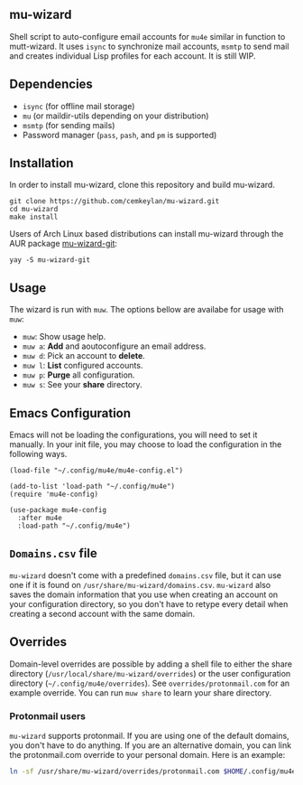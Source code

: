 ## mu-wizard
Shell script to auto-configure email accounts for `mu4e` similar in function to
mutt-wizard. It uses `isync` to synchronize mail accounts, `msmtp` to send mail
and creates individual Lisp profiles for each account. It is still WIP.

## Dependencies
* `isync` (for offline mail storage)
* `mu` (or maildir-utils depending on your distribution)
* `msmtp` (for sending mails)
* Password manager (`pass`, `pash`, and `pm` is supported)

## Installation
In order to install mu-wizard, clone this repository and build mu-wizard.

    git clone https://github.com/cemkeylan/mu-wizard.git
    cd mu-wizard
    make install

Users of Arch Linux based distributions can install mu-wizard through the AUR package [mu-wizard-git](https://aur.archlinux.org/packages/mu-wizard-git/):

    yay -S mu-wizard-git

## Usage
The wizard is run with `muw`. The options bellow are availabe for usage with `muw`:
- `muw`: Show usage help.
- `muw a`: **Add** and aoutoconfigure an email address.
- `muw d`: Pick an account to **delete**.
- `muw l`: **List** configured accounts.
- `muw p`: **Purge** all configuration.
- `muw s`: See your **share** directory.

## Emacs Configuration
Emacs will not be loading the configurations, you will need to set it manually.
In your init file, you may choose to load the configuration in the following
ways.

``` elisp
(load-file "~/.config/mu4e/mu4e-config.el")
```

``` elisp
(add-to-list 'load-path "~/.config/mu4e")
(require 'mu4e-config)
```

``` elisp
(use-package mu4e-config
  :after mu4e
  :load-path "~/.config/mu4e")
```

## `Domains.csv` file
`mu-wizard` doesn't come with a predefined `domains.csv` file, but it can use
one if it is found on `/usr/share/mu-wizard/domains.csv`. `mu-wizard` also saves
the domain information that you use when creating an account on your
configuration directory, so you don't have to retype every detail when creating
a second account with the same domain.

## Overrides
Domain-level overrides are possible by adding a shell file to either the share
directory (`/usr/local/share/mu-wizard/overrides`) or the user configuration
directory (`~/.config/mu4e/overrides`). See `overrides/protonmail.com` for an
example override. You can run `muw share` to learn your share directory.

### Protonmail users
`mu-wizard` supports protonmail. If you are using one of the default domains,
you don't have to do anything. If you are an alternative domain, you can link
the protonmail.com override to your personal domain. Here is an example:

``` sh
ln -sf /usr/share/mu-wizard/overrides/protonmail.com $HOME/.config/mu4e/overrides/example.com
```

